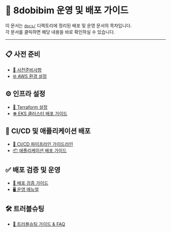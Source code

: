 # 📘 8dobibim 운영 및 배포 가이드

이 문서는 [`docs/`](https://github.com/8dobibim/8dobibim_back/tree/main/docs) 디렉토리에 정리된 배포 및 운영 문서의 목차입니다.  
각 문서를 클릭하면 해당 내용을 바로 확인하실 수 있습니다.

---

## 📋 사전 준비

- [🧾 사전준비사항](https://github.com/8dobibim/8dobibim_back/blob/main/docs/사전준비사항.md)
- [🌐 AWS 환경 설정](https://github.com/8dobibim/8dobibim_back/blob/main/docs/AWS%20환경%20설정.md)

## ⚙️ 인프라 설정

- [📐 Terraform 설정](https://github.com/8dobibim/8dobibim_back/blob/main/docs/Terraform%20설정.md)
- [☸️ EKS 클러스터 배포 가이드](https://github.com/8dobibim/8dobibim_back/blob/main/docs/EKS%20클러스터%20배포%20가이드.md)

## 🔁 CI/CD 및 애플리케이션 배포

- [🚀 CI/CD 파이프라인 가이드라인](https://github.com/8dobibim/8dobibim_back/blob/main/docs/CI_CD%20파이프라인%20가이드라인.md)
- [📦 애플리케이션 배포 가이드](https://github.com/8dobibim/8dobibim_back/blob/main/docs/애플리케이션%20배포%20가이드.md)

## ✅ 배포 검증 및 운영

- [🧪 배포 검증 가이드](https://github.com/8dobibim/8dobibim_back/blob/main/docs/배포%20검증%20가이드.md)
- [🖥️ 운영 매뉴얼](https://github.com/8dobibim/8dobibim_back/blob/main/docs/운영%20매뉴얼.md)

## 🛠️ 트러블슈팅

- [🧯 트러블슈팅 가이드 & FAQ](https://github.com/8dobibim/8dobibim_back/blob/main/docs/트러블슈팅%20가이드%20%26%20FAQ.md)

